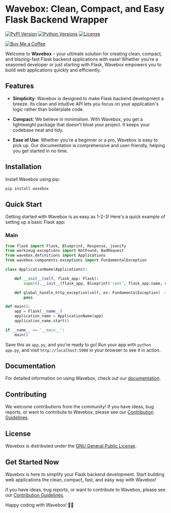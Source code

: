 # Wavebox: Clean, Compact, and Easy Flask Backend Wrapper

[![PyPI Version](https://img.shields.io/pypi/v/wavebox.svg)](https://pypi.org/project/wavebox/)
[![Python Versions](https://img.shields.io/pypi/pyversions/wavebox.svg)](https://pypi.org/project/wavebox/)
[![License](https://img.shields.io/pypi/l/wavebox.svg)](https://pypi.org/project/wavebox/)

[![Buy Me a Coffee](https://img.shields.io/badge/Buy%20Me%20a%20Coffee-Donate-orange.svg)](https://www.buymeacoffee.com/wavebox)

Welcome to **Wavebox** – your ultimate solution for creating clean, compact, and blazing-fast Flask backend applications with ease! Whether you're a seasoned developer or just starting with Flask, Wavebox empowers you to build web applications quickly and efficiently.

## Features

- **Simplicity**: Wavebox is designed to make Flask backend development a breeze. Its clean and intuitive API lets you focus on your application's logic rather than boilerplate code.

- **Compact**: We believe in minimalism. With Wavebox, you get a lightweight package that doesn't bloat your project. It keeps your codebase neat and tidy.

- **Ease of Use**: Whether you're a beginner or a pro, Wavebox is easy to pick up. Our documentation is comprehensive and user-friendly, helping you get started in no time.

## Installation

Install Wavebox using pip:

```bash
pip install wavebox
```

## Quick Start

Getting started with Wavebox is as easy as 1-2-3! Here's a quick example of setting up a basic Flask app:

### Main
```python
from flask import Flask, Blueprint, Response, jsonify
from werkzeug.exceptions import NotFound, BadRequest
from wavebox.definitions import Applications
from wavebox.components.exceptions import FundamentalException

class ApplicationName(Applications):

    def __init__(self, flask_app: Flask):
        super().__init__(flask_app, Blueprint('root', flask_app.name, url_prefix="/"))

    def global_handle_http_exception(self, ex: FundamentalException) -> Response:
        pass

def main():
    app = Flask(__name__)
    application_name = ApplicationName(app)
    application_name.start()

if __name__ == '__main__':
    main()
```

Save this as `app.py`, and you're ready to go! Run your app with `python app.py`, and visit `http://localhost:5000` in your browser to see it in action.

## Documentation

For detailed information on using Wavebox, check out our [documentation](https://github.com/xoxoist/dicksy/wiki).

## Contributing

We welcome contributions from the community! If you have ideas, bug reports, or want to contribute to Wavebox, please see our [Contribution Guidelines](CONTRIBUTING.md).

## License

Wavebox is distributed under the [GNU General Public License](LICENSE).

## Get Started Now

Wavebox is here to simplify your Flask backend development. Start building web applications the clean, compact, fast, and easy way with Wavebox!

if you have ideas, bug reports, or want to contribute to Wavebox, please see our [Contribution Guidelines](CONTRIBUTING.md).

Happy coding with Wavebox! 🚀🌊